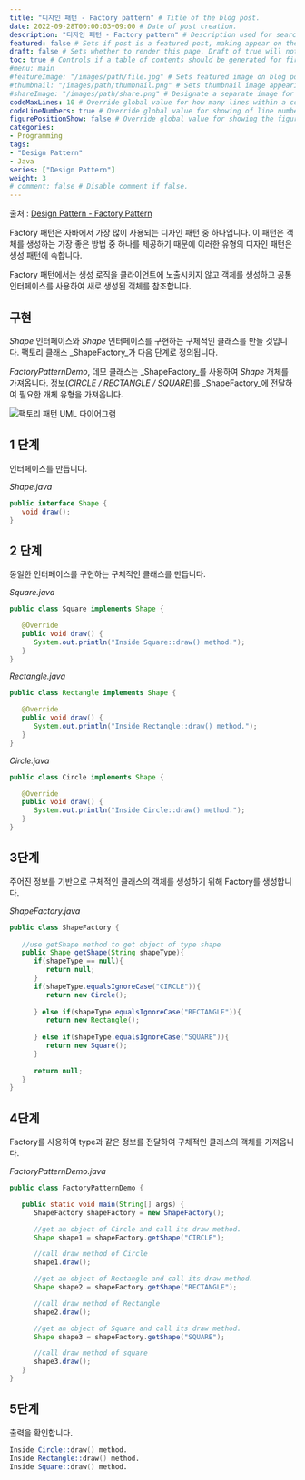 ```yaml
---
title: "디자인 패턴 - Factory pattern" # Title of the blog post.
date: 2022-09-28T00:00:03+09:00 # Date of post creation.
description: "디자인 패턴 - Factory pattern" # Description used for search engine.
featured: false # Sets if post is a featured post, making appear on the home page side bar.
draft: false # Sets whether to render this page. Draft of true will not be rendered.
toc: true # Controls if a table of contents should be generated for first-level links automatically.
#menu: main
#featureImage: "/images/path/file.jpg" # Sets featured image on blog post.
#thumbnail: "/images/path/thumbnail.png" # Sets thumbnail image appearing inside card on homepage.
#shareImage: "/images/path/share.png" # Designate a separate image for social media sharing.
codeMaxLines: 10 # Override global value for how many lines within a code block before auto-collapsing.
codeLineNumbers: true # Override global value for showing of line numbers within code block.
figurePositionShow: false # Override global value for showing the figure label.
categories:
- Programming
tags:
- "Design Pattern"
- Java
series: ["Design Pattern"]
weight: 3
# comment: false # Disable comment if false.
---
```

출처 : [Design Pattern - Factory Pattern](https://www.tutorialspoint.com/design_pattern/factory_pattern.htm)



Factory 패턴은 자바에서 가장 많이 사용되는 디자인 패턴 중 하나입니다. 이 패턴은 객체를 생성하는 가장 좋은 방법 중 하나를 제공하기 때문에 이러한 유형의 디자인 패턴은 생성 패턴에 속합니다.

Factory 패턴에서는 생성 로직을 클라이언트에 노출시키지 않고 객체를 생성하고 공통 인터페이스를 사용하여 새로 생성된 객체를 참조합니다.

## 구현

_Shape_ 인터페이스와 _Shape_ 인터페이스를 구현하는 구체적인 클래스를 만들 것입니다. 팩토리 클래스 _ShapeFactory_가 다음 단계로 정의됩니다.

_FactoryPatternDemo_, 데모 클래스는 _ShapeFactory_를 사용하여 _Shape_ 개체를 가져옵니다. 정보(_CIRCLE / RECTANGLE / SQUARE_)를 _ShapeFactory_에 전달하여 필요한 개체 유형을 가져옵니다.

![팩토리 패턴 UML 다이어그램](https://www.tutorialspoint.com/design_pattern/images/factory_pattern_uml_diagram.jpg)

## 1 단계

인터페이스를 만듭니다.

_Shape.java_

```java
public interface Shape {
   void draw();
}
```

## 2 단계

동일한 인터페이스를 구현하는 구체적인 클래스를 만듭니다.

_Square.java_

```java
public class Square implements Shape {

   @Override
   public void draw() {
      System.out.println("Inside Square::draw() method.");
   }
}
```

_Rectangle.java_

```java
public class Rectangle implements Shape {

   @Override
   public void draw() {
      System.out.println("Inside Rectangle::draw() method.");
   }
}
```

_Circle.java_

```java
public class Circle implements Shape {

   @Override
   public void draw() {
      System.out.println("Inside Circle::draw() method.");
   }
}
```

## 3단계

주어진 정보를 기반으로 구체적인 클래스의 객체를 생성하기 위해 Factory를 생성합니다.

_ShapeFactory.java_

```java
public class ShapeFactory {
    
   //use getShape method to get object of type shape 
   public Shape getShape(String shapeType){
      if(shapeType == null){
         return null;
      }
      if(shapeType.equalsIgnoreCase("CIRCLE")){
         return new Circle();
         
      } else if(shapeType.equalsIgnoreCase("RECTANGLE")){
         return new Rectangle();
         
      } else if(shapeType.equalsIgnoreCase("SQUARE")){
         return new Square();
      }
      
      return null;
   }
}
```

## 4단계

Factory를 사용하여 type과 같은 정보를 전달하여 구체적인 클래스의 객체를 가져옵니다.

_FactoryPatternDemo.java_

```java
public class FactoryPatternDemo {

   public static void main(String[] args) {
      ShapeFactory shapeFactory = new ShapeFactory();

      //get an object of Circle and call its draw method.
      Shape shape1 = shapeFactory.getShape("CIRCLE");

      //call draw method of Circle
      shape1.draw();

      //get an object of Rectangle and call its draw method.
      Shape shape2 = shapeFactory.getShape("RECTANGLE");

      //call draw method of Rectangle
      shape2.draw();

      //get an object of Square and call its draw method.
      Shape shape3 = shapeFactory.getShape("SQUARE");

      //call draw method of square
      shape3.draw();
   }
}
```

## 5단계

출력을 확인합니다.

```s
Inside Circle::draw() method.
Inside Rectangle::draw() method.
Inside Square::draw() method.

```
